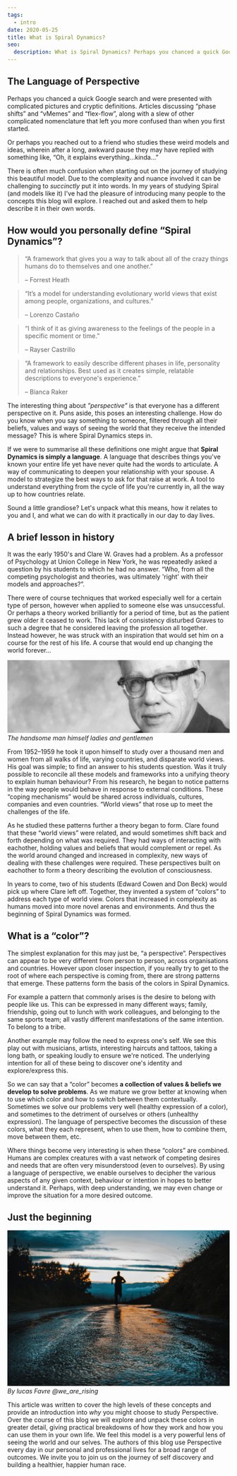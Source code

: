 ```yaml
---
tags:
  - intro
date: 2020-05-25
title: What is Spiral Dynamics?
seo:
  description: What is Spiral Dynamics? Perhaps you chanced a quick Google search and were presented with complicated pictures and cryptic definitions.
---
```


## The Language of Perspective
Perhaps you chanced a quick Google search and were presented with complicated pictures and cryptic definitions. Articles discussing “phase shifts” and “vMemes” and “flex-flow”, along with a slew of other complicated nomenclature that left you more confused than when you first started.

Or perhaps you reached out to a friend who studies these weird models and ideas, wherein after a long, awkward pause they may have replied with something like, “Oh, it explains everything...kinda…”

There is often much confusion when starting out on the journey of studying this beautiful model. Due to the complexity and nuance involved it can be challenging to *succinctly* put it into words. In my years of studying Spiral (and models like it) I've had the pleasure of introducing many people to the concepts this blog will explore. I reached out and asked them to help describe it in their own words.

## How would you personally define “Spiral Dynamics”?

> “A framework that gives you a way to talk about all of the crazy things humans do to themselves and one another.”
>
> – Forrest Heath

> “It’s a model for understanding evolutionary world views that exist among people, organizations, and cultures.”
>
> – Lorenzo Castaño

> “I think of it as giving awareness to the feelings of the people in a specific moment or time.”
>
> – Rayser Castrillo

> “A framework to easily describe different phases in life, personality and relationships. Best used as it creates simple, relatable descriptions to everyone's experience.”
>
> – Bianca Raker

The interesting thing about *”perspective”* is that everyone has a different perspective on it. Puns aside, this poses an interesting challenge. How do you know when you say something to someone, filtered through all their beliefs, values and ways of seeing the world that they receive the intended message? This is where Spiral Dynamics steps in.

If we were to summarise all these definitions one might argue that **Spiral Dynamics is simply a language**. A language that describes things you've known your entire life yet have never quite had the words to articulate. A way of communicating to deepen your relationship with your spouse. A model to strategize the best ways to ask for that raise at work. A tool to understand everything from the cycle of life you're currently in, all the way up to how countries relate.

Sound a little grandiose? Let's unpack what this means, how it relates to you and I, and what we can do with it practically in our day to day lives.

## A brief lesson in history
It was the early 1950's and Clare W. Graves had a problem. As a professor of Psychology at Union College in New York, he was repeatedly asked a question by his students to which he had no answer. “Who, from all the competing psychologist and theories, was ultimately 'right' with their models and approaches?”.

There were of course techniques that worked especially well for a certain type of person, however when applied to someone else was unsuccessful. Or perhaps a theory worked brilliantly for a period of time, but as the patient grew older it ceased to work. This lack of consistency disturbed Graves to such a degree that he considered leaving the profession all together. Instead however, he was struck with an inspiration that would set him on a course for the rest of his life. A course that would end up changing the world forever...

![Clare W. Graves](graves.jpg)
*The handsome man himself ladies and gentlemen*

From 1952–1959 he took it upon himself to study over a thousand men and women from all walks of life, varying countries, and disparate world views. His goal was simple; to find an answer to his students question. Was it truly possible to reconcile all these models and frameworks into a unifying theory to explain human behaviour? From his research, he began to notice patterns in the way people would behave in response to external conditions. These “coping mechanisms” would be shared across individuals, cultures, companies and even countries. “World views” that rose up to meet the challenges of the life.

As he studied these patterns further a theory began to form. Clare found that these “world views” were related, and would sometimes shift back and forth depending on what was required. They had ways of interacting with eachother, holding values and beliefs that would complement or repel. As the world around changed and increased in complexity, new ways of dealing with these challenges were required. These perspectives built on eachother to form a theory describing the evolution of consciousness.

In years to come, two of his students (Edward Cowen and Don Beck) would pick up where Clare left off. Together, they invented a system of “colors” to address each type of world view. Colors that increased in complexity as humans moved into more novel arenas and environments. And thus the beginning of Spiral Dynamics was formed.

## What is a “color”?
The simplest explanation for this may just be, “a perspective”. Perspectives can appear to be very different from person to person, across organisations and countries. However upon closer inspection, if you really try to get to the root of where each perspective is coming from, there are strong patterns that emerge. These patterns form the basis of the colors in Spiral Dynamics.

For example a pattern that commonly arises is the desire to belong with people like us. This can be expressed in many different ways; family, friendship, going out to lunch with work colleagues, and belonging to the same sports team; all vastly different manifestations of the same intention. To belong to a tribe.

Another example may follow the need to express one's self. We see this play out with musicians, artists, interesting haircuts and tattoos, taking a long bath, or speaking loudly to ensure we're noticed. The underlying intention for all of these being to discover one's identity and explore/express this.

So we can say that a “color” becomes **a collection of values & beliefs we develop to solve problems**. As we mature we grow better at knowing when to use which color and how to switch between them contextually. Sometimes we solve our problems very well (healthy expression of a color), and sometimes to the detriment of ourselves or others (unhealthy expression). The language of perspective becomes the discussion of these colors, what they each represent, when to use them, how to combine them, move between them, etc.

Where things become very interesting is when these “colors” are combined. Humans are complex creatures with a vast network of competing desires and needs that are often very misunderstood (even to ourselves). By using a language of perspective, we enable ourselves to decipher the various aspects of any given context, behaviour or intention in hopes to better understand it. Perhaps, with deep understanding, we may even change or improve the situation for a more desired outcome.

## Just the beginning
![The road ahead](run.jpg)
*By lucas Favre @we_are_rising*

This article was written to cover the high levels of these concepts and provide an introduction into *why* you might choose to study Perspective. Over the course of this blog we will explore and unpack these colors in greater detail, giving practical breakdowns of how they work and how you can use them in your own life. We feel this model is a very powerful lens of seeing the world and our selves. The authors of this blog use Perspective every day in our personal and professional lives for a broad range of outcomes. We invite you to join us on the journey of self discovery and building a healthier, happier human race.
